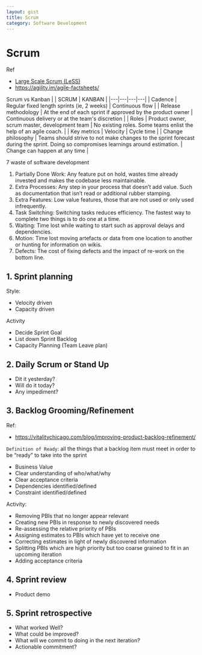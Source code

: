 ```yaml
---
layout: gist
title: Scrum
category: Software Development
---
```


# Scrum

Ref
- [Large Scale Scrum (LeSS)](https://less.works/)
- https://agility.im/agile-factsheets/

Scrum vs Kanban
|  | SCRUM | KANBAN |
|---|---|---|---|
| Cadence | Regular fixed length sprints (ie, 2 weeks) | Continuous flow |
| Release methodology |	At the end of each sprint if approved by the product owner |	Continuous delivery or at the team's discretion |
| Roles | Product owner, scrum master, development team |	No existing roles. Some teams enlist the help of an agile coach. |
| Key metrics |	Velocity | Cycle time |
| Change philosophy	| Teams should strive to not make changes to the sprint forecast during the sprint. Doing so compromises learnings around estimation. |	Change can happen at any time |

7 waste of software development
1. Partially Done Work: Any feature put on hold, wastes time already invested and makes the codebase less maintainable.
2. Extra Processes: Any step in your process that doesn’t add value. Such as documentation that isn’t read or additional rubber stamping.
3. Extra Features: Low value features, those that are not used or only used infrequently.
4. Task Switching: Switching tasks reduces efficiency. The fastest way to complete two things is to do one at a time.
5. Waiting: Time lost while waiting to start such as approval delays and dependencies.
6. Motion: Time lost moving artefacts or data from one location to another or hunting for information on wikis.
7. Defects: The cost of fixing defects and the impact of re-work on the bottom line.

## 1. Sprint planning

Style:
- Velocity driven
- Capacity driven

Activity
- Decide Sprint Goal
- List down Sprint Backlog
- Capacity Planning (Team Leave plan)

## 2. Daily Scrum or Stand Up
- Dit it yesterday?
- Will do it today? 
- Any impediment?

## 3. Backlog Grooming/Refinement

Ref:
- https://vitalitychicago.com/blog/improving-product-backlog-refinement/

`Definition of Ready`: all the things that a backlog item must meet in order to be “ready” to take into the sprint
- Business Value
- Clear understanding of who/what/why
- Clear acceptance criteria
- Dependencies identified/defined
- Constraint identified/defined

Activity:
- Removing PBIs that no longer appear relevant
- Creating new PBIs in response to newly discovered needs
- Re-assessing the relative priority of PBIs
- Assigning estimates to PBIs which have yet to receive one
- Correcting estimates in light of newly discovered information
- Splitting PBIs which are high priority but too coarse grained to fit in an upcoming iteration
- Adding acceptance criteria

## 4. Sprint review

- Product demo

## 5. Sprint retrospective
- What worked Well?
- What could be improved?
- What will we commit to doing in the next iteration?
- Actionable commitment?
